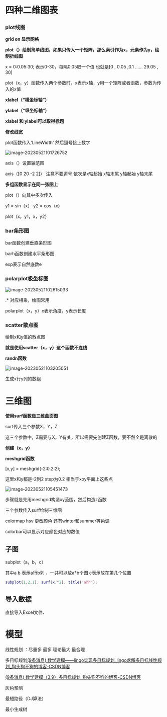 # **四种二维图表**

### plot线图

**grid on 显示网格**

**plot（）绘制简单线图，如果只传入一个矩阵，那么索引作为x，元素作为y，绘制折线图**

x = 0:0.05:30;  表示0-30，每隔0.05取一个值  也就是[0 , 0.05 ,0.1 ...... 29.05 , 30]

plot（x，y）函数传入两个参数时，x表示x轴，y用一个矩阵或者函数，参数为传入的x值



**xlabel（“横坐标轴”）**

**ylabel（“纵坐标轴”）**

**xlabel 和 ylabel可以取得标题**

**修改线宽**

plot函数传入'LineWidth' 然后逗号接上数字

![image-20230521101726752](C:\Users\Pluto\AppData\Roaming\Typora\typora-user-images\image-20230521101726752.png)



axis（）设置轴范围

axis（[0 20 -2  2]）  注意不要逗号  依次是x轴起始 x轴末尾  y轴起始 y轴末尾



**多组函数显示在同一张图上**

plot（）向其中多次传入

y1 = sin（x） y2 = cos（x）

plot（x，y1，x，y2）

### bar条形图

bar函数创建垂直条形图

barh函数创建水平条形图



exp表示自然底数e

### polarplot极坐标图

![image-20230521102615033](C:\Users\Pluto\AppData\Roaming\Typora\typora-user-images\image-20230521102615033.png)

.*  对应相乘，绘图常用

polarplot（x，y）x表示角度，y表示长度

### scatter散点图

绘制x和y值的散点图

**就是使用scatter（x，y）这个函数不连线**



**randn函数** 

![image-20230521103205051](C:\Users\Pluto\AppData\Roaming\Typora\typora-user-images\image-20230521103205051.png)

生成x行y列的数组



# 三维图

**使用surf函数做三维曲面图**

surf传入三个参数X，Y，Z

这三个参数中，Z需要与X，Y有关，所以需要先创建Z函数，要不然全是离散的

**创建（x，y）**

**meshgrid函数**

[x,y] = meshgrid(-2:0.2:2);

这里x和y都是-2到2 step为0.2  相当于xoy平面上这些点



![image-20230521105451473](C:\Users\Pluto\AppData\Roaming\Typora\typora-user-images\image-20230521105451473.png)

步骤就是先用meshgrid构造xy范围，然后构造z函数

三个参数传入surf绘制三维图



colormap hsv  更改颜色 还有winter和summer等色调



colorbar可以显示对应颜色对应的数值

## 子图

subplot（a，b，c）

其中a b 表示a行b列 ，一共可以放a*b个图  c表示放在第几个位置

```matlab
subplot(1,2,1); surf(x.^2); title('ahh');
```

## 导入数据

直接导入Excel文件、



# 模型

线性规划 ：尽量多 最多  理论最大  最合理

多目标规划[(9条消息) 数学建模——lingo实现多目标规划_lingo求解多目标线性规划_狗头狗不狗的博客-CSDN博客](https://blog.csdn.net/qq_43649786/article/details/98359558)

[(9条消息) 数学建模（3.9）多目标规划_狗头狗不狗的博客-CSDN博客](https://blog.csdn.net/qq_43649786/article/details/98358368)



灰色预测

最短路径（DJ算法）

最小生成树 